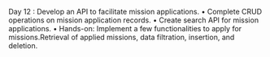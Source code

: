Day 12 :  Develop an API to facilitate mission applications. • Complete CRUD operations on mission application records. • Create search API for mission applications. • Hands-on: Implement a few functionalities to apply for missions.Retrieval of applied missions, data filtration, insertion, and deletion.
